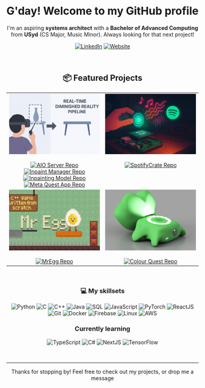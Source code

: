 <br />
<div align="center">
  <h1>G'day! Welcome to my GitHub profile</h1>

  I'm an aspiring **systems architect** with a **Bachelor of Advanced Computing** from **USyd** (CS Major, Music Minor). Always looking for that next project!

  [![LinkedIn](https://img.shields.io/badge/LinkedIn-Christian%20Fane-0A66C2?style=for-the-badge&logo=linkedin)](https://www.linkedin.com/in/christianfane/)
  [![Website](https://img.shields.io/badge/Website-hello.thewoody.one-24292F?style=for-the-badge&logo=firefox-browser)](https://hello.thewoody.one)
</div>

<br />

<div align="center">
  <h2> 📦 Featured Projects</h2>
</div>

<table>
  <tr style="border: 0px;">
    <td align="center" valign="top" width="50%" style="border: 0px;">
      <img src="media/Thesis.png" alt="Thesis Banner" width="100%"/><br/><br/>
      <a href="https://github.com/c1h1r1i1s1/AIO_server">
        <img src="https://github-readme-stats.vercel.app/api/pin/?username=c1h1r1i1s1&repo=AIO_server&theme=dark" alt="AIO Server Repo"/>
      </a><br/>
      <a href="https://github.com/c1h1r1i1s1/inpaint_manager">
        <img src="https://github-readme-stats.vercel.app/api/pin/?username=c1h1r1i1s1&repo=inpaint_manager&theme=dark" alt="Inpaint Manager Repo"/>
      </a>
      <a href="https://github.com/c1h1r1i1s1/Real-Time-Inpainting">
        <img src="https://github-readme-stats.vercel.app/api/pin/?username=c1h1r1i1s1&repo=Real-Time-Inpainting&theme=dark" alt="Inpainting Model Repo"/>
      </a><br/>
      <a href="https://github.com/c1h1r1i1s1/thesis-headset">
        <img src="https://github-readme-stats.vercel.app/api/pin/?username=c1h1r1i1s1&repo=thesis-headset&theme=dark" alt="Meta Quest App Repo"/>
      </a>
    </td>
    <td align="center" valign="top" width="50%" style="border: 0px;">
      <img src="media/SpotifyCrate.png" alt="SpotifyCrate Banner" width="100%"/><br/><br/>
      <a href="https://github.com/c1h1r1i1s1/SpotifyCrate">
        <img src="https://github-readme-stats.vercel.app/api/pin/?username=c1h1r1i1s1&repo=SpotifyCrate&theme=dark" alt="SpotifyCrate Repo"/>
      </a>
    </td>
  </tr>
  <tr>
    <td align="center" valign="top" width="50%" style="border: 0px;">
      <img src="media/MrEgg.png" alt="MrEgg Banner" width="100%"/><br/><br/>
      <a href="https://github.com/c1h1r1i1s1/MrEgg">
        <img src="https://github-readme-stats.vercel.app/api/pin/?username=c1h1r1i1s1&repo=MrEgg&theme=dark" alt="MrEgg Repo"/>
      </a>
    </td>
    <td align="center" valign="top" width="50%" style="border: 0px;">
      <img src="media/ColourQuest.png" alt="Colour Quest Banner" width="100%"/><br/><br/>
      <a href="https://github.com/c1h1r1i1s1/Colour-Quest">
        <img src="https://github-readme-stats.vercel.app/api/pin/?username=c1h1r1i1s1&repo=Colour-Quest&theme=dark" alt="Colour Quest Repo"/>
      </a>
    </td>
  </tr>
</table>

<br />

<div align="center">
  
  ### 💻 My skillsets
  
  ![Python](https://img.shields.io/badge/Python-3776AB?style=for-the-badge&logo=python&logoColor=white)
  ![C](https://img.shields.io/badge/C-00599C?style=for-the-badge&logo=c&logoColor=white)
  ![C++](https://img.shields.io/badge/C++-00599C?style=for-the-badge&logo=cplusplus&logoColor=white)
  ![Java](https://img.shields.io/badge/Java-007396?style=for-the-badge&logo=java&logoColor=white)
  ![SQL](https://img.shields.io/badge/SQL-4479A1?style=for-the-badge&logo=postgresql&logoColor=white)
  ![JavaScript](https://img.shields.io/badge/JavaScript-F7DF1E?style=for-the-badge&logo=javascript&logoColor=black)
  ![PyTorch](https://img.shields.io/badge/PyTorch-EE4C2C?style=for-the-badge&logo=pytorch&logoColor=white)
  ![ReactJS](https://img.shields.io/badge/React-20232A?style=for-the-badge&logo=react&logoColor=61DAFB)
  ![Git](https://img.shields.io/badge/Git-F05032?style=for-the-badge&logo=git&logoColor=white)
  ![Docker](https://img.shields.io/badge/Docker-2496ED?style=for-the-badge&logo=docker&logoColor=white)
  ![Firebase](https://img.shields.io/badge/Firebase-FFCA28?style=for-the-badge&logo=firebase&logoColor=black)
  ![Linux](https://img.shields.io/badge/Linux-FCC624?style=for-the-badge&logo=linux&logoColor=black)
  ![AWS](https://img.shields.io/badge/AWS-232F3E?style=for-the-badge&logo=amazon-aws&logoColor=white)

  ### Currently learning
  
  ![TypeScript](https://img.shields.io/badge/TypeScript-3178C6?style=for-the-badge&logo=typescript&logoColor=white)
  ![C#](https://img.shields.io/badge/C%23-239120?style=for-the-badge&logo=c-sharp&logoColor=white)
  ![NextJS](https://img.shields.io/badge/Next.js-000000?style=for-the-badge&logo=nextdotjs&logoColor=white)
  ![TensorFlow](https://img.shields.io/badge/TensorFlow-FF6F00?style=for-the-badge&logo=tensorflow&logoColor=white)

</div>

<br />

---

<div align="center">
  <p>Thanks for stopping by! Feel free to check out my projects, or drop me a message</p>
</div>
